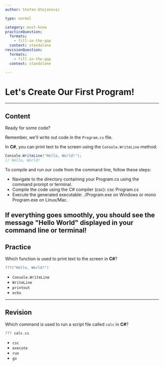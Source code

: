 ```yaml
---
author: Stefan-Stojanovic

type: normal

category: must-know
practiceQuestion:
  formats:
    - fill-in-the-gap
  context: standalone
revisionQuestion:
  formats:
    - fill-in-the-gap
  context: standalone
  
---
```


# Let's Create Our First Program!

---

## Content

Ready for some code?

Remember, we'll write out code in the `Program.cs` file.

In **C#**, you can print text to the screen using the `Console.WriteLine` method:

```csharp
Console.WriteLine("Hello, World!");
// Hello, World!
```

To compile and run our code from the command line, follow these steps:

- Navigate to the directory containing your Program.cs using the command prompt or terminal.
- Compile the code using the C# compiler (csc): csc Program.cs
- Execute the generated executable: ./Program.exe on Windows or mono Program.exe on Linux/Mac.

If everything goes smoothly, you should see the message "Hello World" displayed in your command line or terminal!
---
## Practice

Which function is used to print text to the screen in **C#**?

```csharp
???("Hello, World!")
```

- `Console.WriteLine`
- `WriteLine`
- `printout`
- `echo`

---
## Revision

Which command is used to run a script file called `calc` in **C#**?

```csharp
??? calc.cs 
```

- `csc`
- `execute`
- `run`
- `go`

